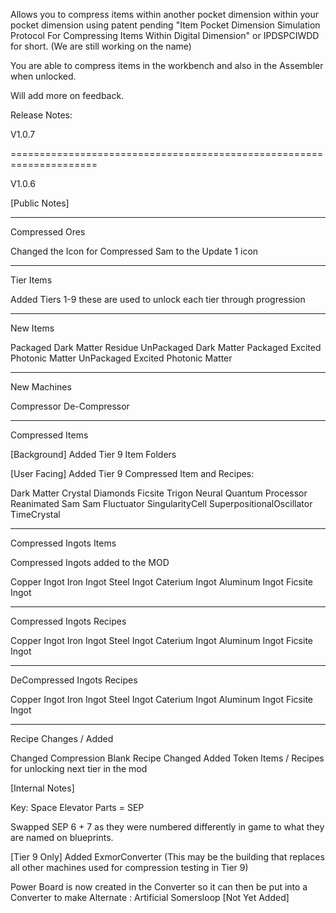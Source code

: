Allows you to compress items within another pocket dimension within your pocket dimension using patent pending "Item Pocket Dimension Simulation Protocol For Compressing Items Within Digital Dimension" or IPDSPCIWDD for short. (We are still working on the name)

You are able to compress items in the workbench and also in the Assembler when unlocked.

Will add more on feedback.


Release Notes:

V1.0.7







=====================================================================

V1.0.6

[Public Notes]
_______________
Compressed Ores

Changed the Icon for Compressed Sam to the Update 1 icon

__________
Tier Items

Added Tiers 1-9 these are used to unlock each tier through progression

_________
New Items

Packaged Dark Matter Residue
UnPackaged Dark Matter
Packaged Excited Photonic Matter
UnPackaged Excited Photonic Matter

____________
New Machines

Compressor
De-Compressor

________________
Compressed Items

[Background]
Added Tier 9 Item Folders

[User Facing]
Added Tier 9 Compressed Item and Recipes:

Dark Matter Crystal
Diamonds
Ficsite Trigon
Neural Quantum Processor
Reanimated Sam
Sam Fluctuator
SingularityCell
SuperpositionalOscillator
TimeCrystal

_______________________
Compressed Ingots Items

Compressed Ingots added to the MOD

Copper Ingot
Iron Ingot
Steel Ingot
Caterium Ingot
Aluminum Ingot
Ficsite Ingot

_________________________
Compressed Ingots Recipes

Copper Ingot
Iron Ingot
Steel Ingot
Caterium Ingot
Aluminum Ingot
Ficsite Ingot

___________________________
DeCompressed Ingots Recipes

Copper Ingot
Iron Ingot
Steel Ingot
Caterium Ingot
Aluminum Ingot
Ficsite Ingot
______________________
Recipe Changes / Added

Changed Compression Blank Recipe
Changed Added Token Items / Recipes for unlocking next tier in the mod

[Internal Notes]

Key:
Space Elevator Parts = SEP

Swapped SEP 6 + 7 as they were numbered differently in game to what they are named on blueprints.

[Tier 9 Only] Added ExmorConverter (This may be the building that replaces all other machines used for compression testing in Tier 9)

Power Board is now created in the Converter so it can then be put into a Converter to make Alternate : Artificial Somersloop [Not Yet Added]